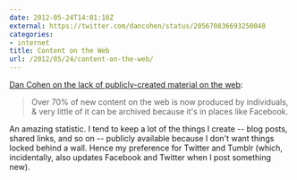 ```yaml
---
date: 2012-05-24T14:01:10Z
external: https://twitter.com/dancohen/status/205670836693250048
categories:
- internet
title: Content on the Web
url: /2012/05/24/content-on-the-web/
---
```


[Dan Cohen on the lack of publicly-created material on the web](https://twitter.com/dancohen/status/205670836693250048):

> Over 70% of new content on the web is now produced by individuals, & very little of it can be archived because it's in places like Facebook.

An amazing statistic. I tend to keep a lot of the things I create -- blog posts, shared links, and so on -- publicly available because I don't want things locked behind a wall. Hence my preference for Twitter and Tumblr (which, incidentally, also updates Facebook and Twitter when I post something new).
